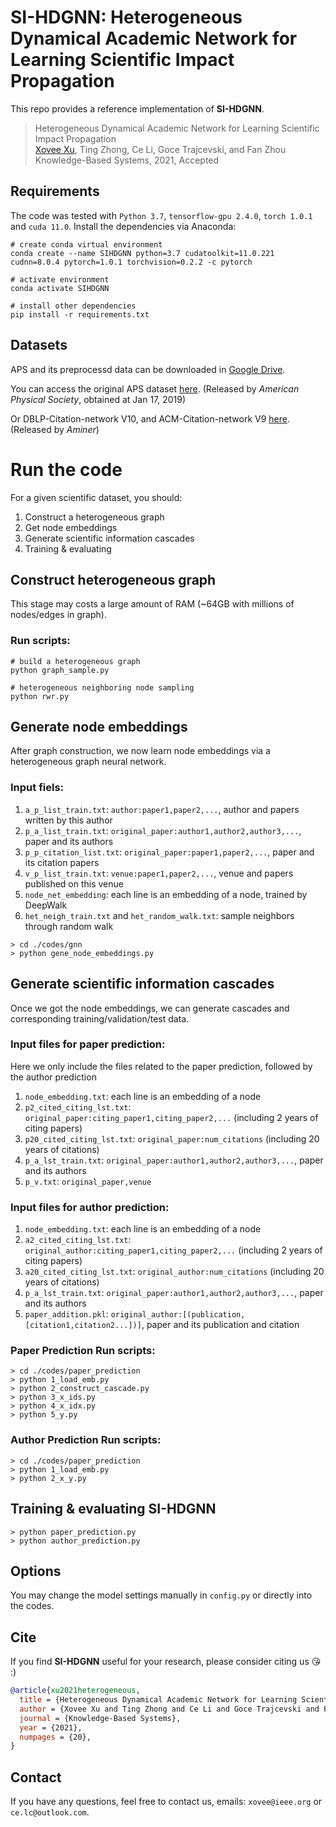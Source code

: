 # SI-HDGNN: Heterogeneous Dynamical Academic Network for Learning Scientific Impact Propagation

This repo provides a reference implementation of **SI-HDGNN**.

> Heterogeneous Dynamical Academic Network for Learning Scientific Impact Propagation  
> [Xovee Xu](https://xovee.cn), Ting Zhong, Ce Li, Goce Trajcevski, and Fan Zhou  
> Knowledge-Based Systems, 2021, Accepted

## Requirements
The code was tested with `Python 3.7`, `tensorflow-gpu 2.4.0`, `torch 1.0.1` and `cuda 11.0`. Install the dependencies via Anaconda: 

```shell
# create conda virtual environment
conda create --name SIHDGNN python=3.7 cudatoolkit=11.0.221 cudnn=8.0.4 pytorch=1.0.1 torchvision=0.2.2 -c pytorch

# activate environment
conda activate SIHDGNN

# install other dependencies
pip install -r requirements.txt
```

## Datasets

APS and its preprocessd data can be downloaded in [Google Drive](https://drive.google.com/drive/folders/1JPXdSi23VS1lt0O_clxzNvaHgRl9iaIY?usp=sharing).

You can access the original APS dataset [here](https://journals.aps.org/datasets). (Released by *American Physical Society*, obtained at Jan 17, 2019)

Or DBLP-Citation-network V10, and ACM-Citation-network V9 [here](https://www.aminer.org/citation). (Released by *Aminer*)


# Run the code

For a given scientific dataset, you should:

1. Construct a heterogeneous graph
2. Get node embeddings
3. Generate scientific information cascades
4. Training & evaluating

## Construct heterogeneous graph

This stage may costs a large amount of RAM (~64GB with millions of nodes/edges in graph).

### Run scripts:

```shell
# build a heterogeneous graph
python graph_sample.py

# heterogeneous neighboring node sampling
python rwr.py
```

## Generate node embeddings

After graph construction, we now learn node embeddings via a heterogeneous graph neural network. 

### Input fiels:

1. `a_p_list_train.txt`: `author:paper1,paper2,...`, author and papers written by this author
2. `p_a_list_train.txt`: `original_paper:author1,author2,author3,...`, paper and its authors
3. `p_p_citation_list.txt`: `original_paper:paper1,paper2,...`, paper and its citation papers
4. `v_p_list_train.txt`: `venue:paper1,paper2,...`, venue and papers published on this venue
5. `node_net_embedding`: each line is an embedding of a node, trained by DeepWalk
6. `het_neigh_train.txt` and `het_random_walk.txt`: sample neighbors through random walk

```shell script
> cd ./codes/gnn
> python gene_node_embeddings.py
```

## Generate scientific information cascades

Once we got the node embeddings, we can generate cascades and corresponding training/validation/test data.

### Input files for paper prediction:

Here we only include the files related to the paper prediction, followed by the author prediction
1. `node_embedding.txt`: each line is an embedding of a node
2. `p2_cited_citing_lst.txt`: `original_paper:citing_paper1,citing_paper2,...`  (including 2 years of citing papers)
3. `p20_cited_citing_lst.txt`: `original_paper:num_citations`  (including 20 years of citations)
4. `p_a_lst_train.txt`: `original_paper:author1,author2,author3,...`, paper and its authors
5. `p_v.txt`: `original_paper,venue`

### Input files for author prediction:

1. `node_embedding.txt`: each line is an embedding of a node
2. `a2_cited_citing_lst.txt`: `original_author:citing_paper1,citing_paper2,...`  (including 2 years of citing papers)
3. `a20_cited_citing_lst.txt`: `original_author:num_citations`  (including 20 years of citations)
4. `p_a_lst_train.txt`: `original_paper:author1,author2,author3,...`, paper and its authors
5. `paper_addition.pkl`: `original_author:[(publication,[citation1,citation2...])]`, paper and its publication and citation

### Paper Prediction Run scripts:

```shell script
> cd ./codes/paper_prediction
> python 1_load_emb.py
> python 2_construct_cascade.py
> python 3_x_ids.py
> python 4_x_idx.py
> python 5_y.py
```

### Author Prediction Run scripts:

```shell script
> cd ./codes/paper_prediction
> python 1_load_emb.py
> python 2_x_y.py
```


## Training & evaluating SI-HDGNN

```shell script
> python paper_prediction.py
> python author_prediction.py
```


## Options

You may change the model settings manually in `config.py` or directly into the codes. 

## Cite

If you find **SI-HDGNN** useful for your research, please consider citing us 😘 :)
```bibtex
@article{xu2021heterogeneous, 
  title = {Heterogeneous Dynamical Academic Network for Learning Scientific Impact Propagation}, 
  author = {Xovee Xu and Ting Zhong and Ce Li and Goce Trajcevski and Fan Zhou}, 
  journal = {Knowledge-Based Systems}, 
  year = {2021}, 
  numpages = {20}, 
}
```

## Contact

If you have any questions, feel free to contact us, emails: `xovee@ieee.org` or `ce.lc@outlook.com`. 
